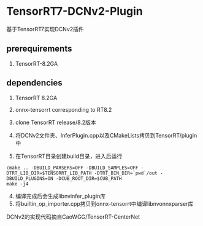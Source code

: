 # TensorRT7-DCNv2-Plugin
基于TensorRT7实现DCNv2插件

## prerequirements
1. TensorRT-8.2GA

## dependencies
1. TensorRT 8.2GA
2. onnx-tensorrt corresponding to RT8.2

1. clone TensorRT release/8.2版本
2. 将DCNv2文件夹、InferPlugin.cpp以及CMakeLists拷贝到TensorRT/plugin中
3. 在TensorRT目录创建build目录，进入后运行
```
cmake .. -DBUILD_PARSERS=OFF -DBUILD_SAMPLES=OFF -DTRT_LIB_DIR=$TENSORRT_LIB_PATH -DTRT_BIN_DIR=`pwd`/out -DBUILD_PLUGINS=ON -DCUB_ROOT_DIR=$CUB_PATH
make -j4
```
4. 编译完成后会生成libnvinfer_plugin库
5. 将builtin_op_importer.cpp拷贝到onnx-tensorrt中编译libnvonnxparser库

DCNv2的实现代码摘自CaoWGG/TensorRT-CenterNet
